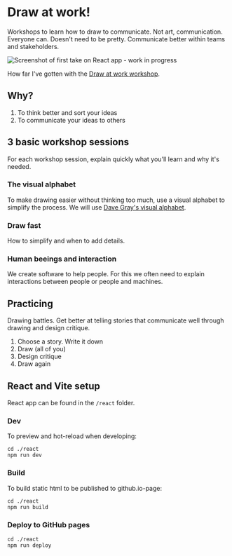 # Draw at work!
Workshops to learn how to draw to communicate. Not art, communication. Everyone can. Doesn't need to be pretty. Communicate better within teams and stakeholders.

![Screenshot of first take on React app - work in progress](https://github.com/eklem/draw-at-work/assets/236656/66f92f48-9582-4967-ac7f-a4d92d341853)

How far I've gotten with the [Draw at work workshop](https://eklem.github.io/draw-at-work/).


## Why?

1. To think better and sort your ideas
2. To communicate your ideas to others

## 3 basic workshop sessions

For each workshop session, explain quickly what you'll learn and why it's needed.

### The visual alphabet

To make drawing easier without thinking too much, use a visual alphabet to simplify the process. We will use [Dave Gray's visual alphabet](https://medium.com/the-xplane-collection/in-defense-of-the-visual-alphabet-a8dcca7cf151).

### Draw fast

How to simplify and when to add details.

### Human beeings and interaction

We create software to help people. For this we often need to explain interactions between people or people and machines.

## Practicing

Drawing battles. Get better at telling stories that communicate well through drawing and design critique.

1. Choose a story. Write it down
2. Draw (all of you)
3. Design critique
4. Draw again

## React and Vite setup

React app can be found in the `/react` folder. 

### Dev

To preview and hot-reload when developing:

```console
cd ./react
npm run dev
```

### Build

To build static html to be published to github.io-page:

```console
cd ./react
npm run build
```

### Deploy to GitHub pages

```console
cd ./react
npm run deploy
```